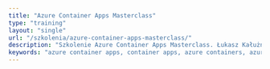 ```yaml
---
title: "Azure Container Apps Masterclass"
type: "training"
layout: "single"
url: "/szkolenia/azure-container-apps-masterclass/"
description: "Szkolenie Azure Container Apps Masterclass. Łukasz Kałużny uczy architektury, wdrażania kontenerów, networking, security, IaC i integracji z Azure Front Door. Alternatywa dla AKS i App Service."
keywords: "azure container apps, container apps, azure containers, azure app service, serverless containers, azure networking, azure front door, szkolenie azure, kubernetes alternatywa, łukasz kałużny, patoarchitekci"
---
```

